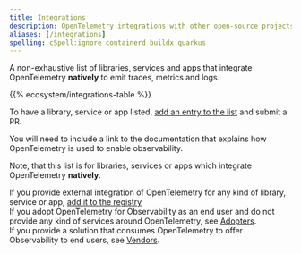 ```yaml
---
title: Integrations
description: OpenTelemetry integrations with other open-source projects
aliases: [/integrations]
spelling: cSpell:ignore containerd buildx quarkus
---
```


A non-exhaustive list of libraries, services and apps that integrate
OpenTelemetry **natively** to emit traces, metrics and logs.

{{% ecosystem/integrations-table %}}

To have a library, service or app listed,
[add an entry to the list](https://github.com/open-telemetry/opentelemetry.io/tree/main/data/ecosystem/integrations.yaml)
and submit a PR.

You will need to include a link to the documentation that explains how
OpenTelemetry is used to enable observability.

Note, that this list is for libraries, services or apps which integrate
OpenTelemetry **natively**.

If you provide external integration of OpenTelemetry for any kind of library,
service or app, [add it to the registry](/ecosystem/registry/adding) <br /> If
you adopt OpenTelemetry for Observability as an end user and do not provide any
kind of services around OpenTelemetry, see [Adopters](/ecosystem/adopters).
<br /> If you provide a solution that consumes OpenTelemetry to offer
Observability to end users, see [Vendors](/ecosystem/vendors).
